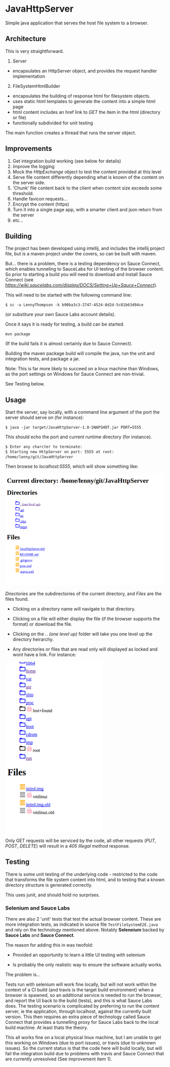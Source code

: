 # JavaHttpServer
Simple java application that serves the host file system to a browser.

## Architecture

This is very straightforward.

1. Server
  * encapsulates an HttpServer object, and provides the request handler implementation
2. FileSystemHtmlBuilder
  * encapsulates the building of response html for filesystem objects.
  * uses static html templates to generate the content into a simple html page
  * html content includes an href link to _GET_ the item in the html (directory or file)
  * functionally subdivided for unit testing

The main function creates a thread that runs the server object.

## Improvements

1. Get integration build working (see below for details)
2. Improve the logging
3. Mock the _HttpExchange_ object to test the content provided at this level
4. Serve file content differently depending what is known of the content on the server side.
5. 'Chunk' file content back to the client when content size exceeds some threshold.
6. Handle favicon requests...
7. Encrypt the content (https)
8. Turn it into a single page app, with a smarter client and json return from the server
9. etc...

## Building

The project has been developed using intellij, and includes the intellij project file, but is a maven project under the covers, so can be built with maven.

But... there is a problem, there is a testing dependency on Sauce Connect, which enables tunneling to SauceLabs for UI testing of the browser content. So prior to starting a build you will need to download and install Sauce Connect (see *https://wiki.saucelabs.com/display/DOCS/Setting+Up+Sauce+Connect*).

This will need to be started with the following command line:

```
$ sc -u LennyThompson -k b90ba3c3-2747-4524-8d2d-5c81b63d94ce
```
(or substiture your own Sauce Labs account details).

Once it says it is ready for testing, a build can be started.

```
mvn package
```

(If the build fails it is almost certainly due to Sauce Connect).

Building the maven package build will compile the java, run the unit and integration tests, and package a jar.

Note: This is far more likely to succeed on a linux machine than Windows, as the port settings on Windows for Sauce Connect are non-trivial.

See Testing below.

## Usage

Start the server, say locally, with a command line argument of the port the server should serve on (for instance):

```
$ java -jar target/JavaHttpServer-1.0-SNAPSHOT.jar PORT=5555
```

This should echo the port and current runtime directory (for instance).

```
$ Enter any charcter to terminate:
$ Starting new HttpServer on port: 5555 at root: /home/lenny/git/JavaHttpServer
```

Then browse to *localhost:5555*, which will show something like:

![alt text](landing-page.png)

*Directories* are the subdirectories of the current directory, and *Files* are the files found.

- Clicking on a directory name will navigate to that directory.

- Clicking on a file will either display the file (if the browser supports the format) or download the file.

- Clicking on the *.. (one level up)* folder will take you one level up the directory heirarchy.

- Any directories or files that are read only will displayed as locked and wont have a link. For instance:

![alt text](read-only-content.png)

Only GET requests will be serviced by the code, all other requests (_PUT_, _POST_, _DELETE_) will result in a _405 Illegal method_ response.
## Testing

There is some unit testing of the underlying code - restricted to the code that transforms the file system content into html, and to testing that a known directory structure is generated correctly.

This uses junit, and should hold no surprises.

### Selenium and Sauce Labs

There are also 2 'unit' tests that test the actual browser content. These are more integration tests, as indicated in source file ```TestFileSystemE2E.java``` and rely on the technology mentioned above. Notably **Seleneium** backed by **Sauce Labs** and **Sauce Connect**.

The reason for adding this in was twofold:

- Provided an opportunity to learn a little UI testing with selenium

- Is probably the only realistic way to ensure the software actually works.

The problem is...

Tests run with selenium will work fine locally, but will not work within the context of a CI build (and travis is the target build environment) when a browser is spawned, so an additional service is needed to run the browser, and report the UI back to the build (tests), and this is what Sauce Labs does. The testing scenario is complicated by preferring to run the content server, ie the application, through localhost, against the currently built version. This then requires an extra piece of technology called Sauce Connect that provides a tunnelling proxy for Sauce Labs back to the local build machine. At least thats the theory.

This all works fine on a local physical linux machine, but I am unable to get this working on Windows (due to port issues), or travis (due to unknown issues). So the current status is that the code here will build locally, but will fail the integration build due to problems with travis and Sauce Connect that are currently unresolved (See improvement item 1).
